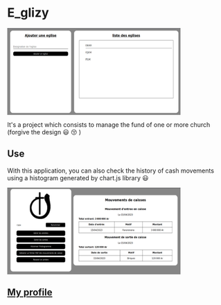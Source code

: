 # E_glizy
<img src="https://github.com/Jossuc4/E_glizy/blob/master/Images/Accueil.png" width="400px" height="200px" align="center">

It's a project which consists to manage the fund of one or more church (forgive the design :smiley: :kissing_closed_eyes: )

## Use
With this application, you can also check the history of cash movements using a histogram generated by chart.js library :smiley:

<img src="https://github.com/Jossuc4/E_glizy/blob/master/Images/Details.png" width="400px" height="200px" align="center">

## [My profile](https://github.com/Jossuc4)